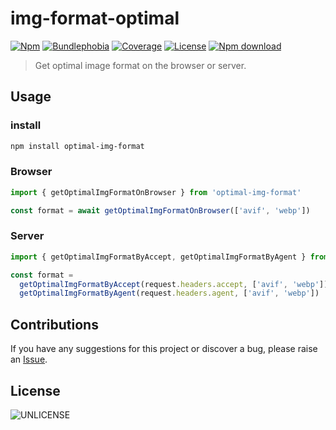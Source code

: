 # img-format-optimal

[![Npm](https://badgen.net/npm/v/optimal-img-format)](https://www.npmjs.com/package/optimal-img-format)
[![Bundlephobia](https://badgen.net/bundlephobia/minzip/optimal-img-format)](https://bundlephobia.com/result?p=optimal-img-format)
[![Coverage](https://img.shields.io/codecov/c/github/lbb00/optimal-img-format.svg)](https://codecov.io/gh/lbb00/optimal-img-format)
[![License](https://img.shields.io/github/license/lbb00/optimal-img-format.svg)](https://github.com/lbb00/optimal-img-format/blob/master/LICENSE)
[![Npm download](https://img.shields.io/npm/dw/optimal-img-format.svg)](https://www.npmjs.com/package/optimal-img-format)

> Get optimal image format on the browser or server.

## Usage

### install

```bash
npm install optimal-img-format
```

### Browser

```javascript
import { getOptimalImgFormatOnBrowser } from 'optimal-img-format'

const format = await getOptimalImgFormatOnBrowser(['avif', 'webp'])
```

### Server

```javascript
import { getOptimalImgFormatByAccept, getOptimalImgFormatByAgent } from 'optimal-img-format'

const format =
  getOptimalImgFormatByAccept(request.headers.accept, ['avif', 'webp']) ||
  getOptimalImgFormatByAgent(request.headers.agent, ['avif', 'webp'])
```

## Contributions

If you have any suggestions for this project or discover a bug, please raise an [Issue](https://github.com/lbb00/optimal-img-format/issues).

## License

![UNLICENSE](./LICENSE)
